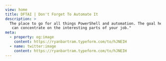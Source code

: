 ```yaml
---
view: home
title: DFTAI | Don't Forget To Automate It
description: >
  The place to go for all things PowerShell and automation. The goal here is to give you the skills to make you work more effeciently so you
   can concentrate on the interesting parts of your job."
meta:
  - property: og:image
    content: https://ryanbartram.typeform.com/to/hJNEIH
  - name: twitter:image
    content: https://ryanbartram.typeform.com/to/hJNEIH
---
```

